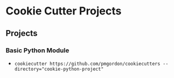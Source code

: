 # Cookie Cutter Projects

## Projects
### Basic Python Module
* `cookiecutter https://github.com/pmgordon/cookiecutters --directory="cookie-python-project"`
